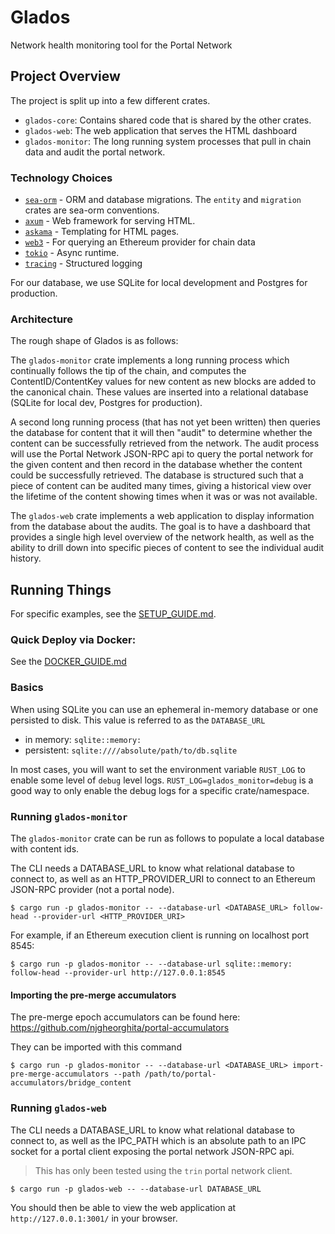 # Glados

Network health monitoring tool for the Portal Network


## Project Overview

The project is split up into a few different crates.

- `glados-core`: Contains shared code that is shared by the other crates.
- `glados-web`: The web application that serves the HTML dashboard
- `glados-monitor`: The long running system processes that pull in chain data and audit the portal network.

### Technology Choices

- [`sea-orm`](https://docs.rs/sea-orm/latest/sea_orm/) - ORM and database migrations.  The `entity` and `migration` crates are sea-orm conventions.
- [`axum`](https://docs.rs/axum/latest/axum/) - Web framework for serving HTML.
- [`askama`](https://djc.github.io/askama/) - Templating for HTML pages.
- [`web3`](https://docs.rs/web3/latest/web3/) - For querying an Ethereum provider for chain data
- [`tokio`](https://tokio.rs/) - Async runtime.
- [`tracing`](https://docs.rs/tracing/latest/tracing/) - Structured logging

For our database, we use SQLite for local development and Postgres for production.

### Architecture

The rough shape of Glados is as follows:

The `glados-monitor` crate implements a long running process which continually follows the tip of the chain, and computes the ContentID/ContentKey values for new content as new blocks are added to the canonical chain.  These values are inserted into a relational database (SQLite for local dev, Postgres for production).

A second long running process (that has not yet been written) then queries the database for content that it will then "audit" to determine whether the content can be successfully retrieved from the network.  The audit process will use the Portal Network JSON-RPC api to query the portal network for the given content and then record in the database whether the content could be successfully retrieved.  The database is structured such that a piece of content can be audited many times, giving a historical view over the lifetime of the content showing times when it was or was not available.

The `glados-web` crate implements a web application to display information from the database about the audits.  The goal is to have a dashboard that provides a single high level overview of the network health, as well as the ability to drill down into specific pieces of content to see the individual audit history.


## Running Things

For specific examples, see the [SETUP_GUIDE.md](/SETUP_GUIDE.md).

### Quick Deploy via Docker:

See the [DOCKER_GUIDE.md](/DOCKER_GUIDE.md)

### Basics

When using SQLite you can use an ephemeral in-memory database or one persisted to disk.  This value is referred to as the `DATABASE_URL`

- in memory: `sqlite::memory:`
- persistent: `sqlite:////absolute/path/to/db.sqlite`

In most cases, you will want to set the environment variable `RUST_LOG` to enable some level of `debug` level logs.  `RUST_LOG=glados_monitor=debug` is a good way to only enable the debug logs for a specific crate/namespace.

### Running `glados-monitor`

The `glados-monitor` crate can be run as follows to populate a local database with content ids.

The CLI needs a DATABASE_URL to know what relational database to connect to, as well as an HTTP_PROVIDER_URI to connect to an Ethereum JSON-RPC provider (not a portal node).

```
$ cargo run -p glados-monitor -- --database-url <DATABASE_URL> follow-head --provider-url <HTTP_PROVIDER_URI>
```
For example, if an Ethereum execution client is running on localhost port 8545:
```
$ cargo run -p glados-monitor -- --database-url sqlite::memory: follow-head --provider-url http://127.0.0.1:8545
```
#### Importing the pre-merge accumulators

The pre-merge epoch accumulators can be found here: https://github.com/njgheorghita/portal-accumulators

They can be imported with this command

```
$ cargo run -p glados-monitor -- --database-url <DATABASE_URL> import-pre-merge-accumulators --path /path/to/portal-accumulators/bridge_content
```

### Running `glados-web`


The CLI needs a DATABASE_URL to know what relational database to connect to, as well as the IPC_PATH which is an absolute path to an IPC socket for a portal client exposing the portal network JSON-RPC api.

> This has only been tested using the `trin` portal network client.

```
$ cargo run -p glados-web -- --database-url DATABASE_URL
```

You should then be able to view the web application at `http://127.0.0.1:3001/` in your browser.

